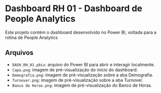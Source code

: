 # Dashboard RH 01 - Dashboard de People Analytics

Este projeto contém o dashboard desenvolvido no Power BI, voltada para a rotina de People Analytics

## Arquivos

- `DASH_RH_01.pbix`: arquivo do Power BI para abrir e interagir localmente.
- `Capa.png`: imagem de pré-visualização do inicio do dashboard.
- `Demografia.png`: imagem de pré-visualização sobre a aba Demografia.
- `Turnover.png`: imagem de pré-visualização sobre a aba Turnover.
- `Banco de Horas.png`: imagem de pré-visualização do Banco de Horas.
